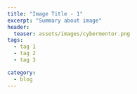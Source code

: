 ```yaml
---
title: "Image Title - 1"
excerpt: "Summary about image"
header:
  teaser: assets/images/cybermentor.png
tags:
  - tag 1
  - tag 2
  - tag 3

category:
  - blog
---
```



